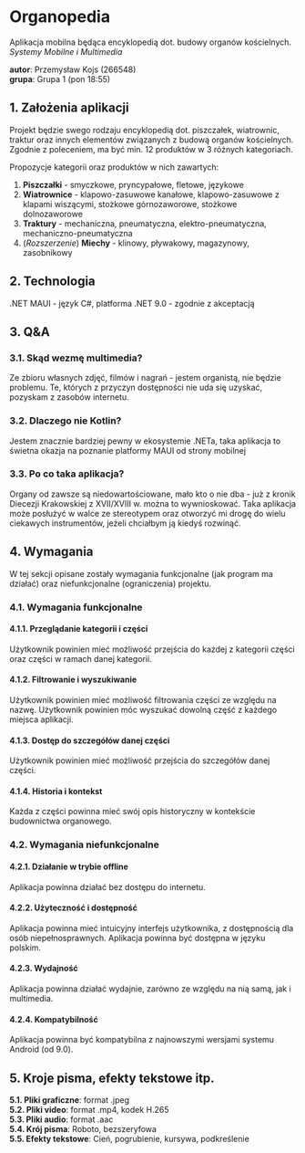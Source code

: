 # Organopedia
Aplikacja mobilna będąca encyklopedią dot. budowy organów kościelnych.\
*Systemy Mobilne i Multimedia*

**autor**: Przemysław Kojs (266548)\
**grupa**: Grupa 1 (pon 18:55)

## 1. Założenia aplikacji
Projekt będzie swego rodzaju encyklopedią dot. piszczałek, wiatrownic, traktur oraz innych elementów związanych z budową organów kościelnych.
Zgodnie z poleceniem, ma być min. 12 produktów w 3 różnych kategoriach.

Propozycje kategorii oraz produktów w nich zawartych:
1. **Piszczałki** - smyczkowe, pryncypałowe, fletowe, językowe
2. **Wiatrownice** - klapowo-zasuwowe kanałowe, klapowo-zasuwowe z klapami wiszącymi, stożkowe górnozaworowe, stożkowe dolnozaworowe
3. **Traktury** - mechaniczna, pneumatyczna, elektro-pneumatyczna, mechaniczno-pneumatyczna
4. (*Rozszerzenie*) **Miechy** - klinowy, pływakowy, magazynowy, zasobnikowy

## 2. Technologia
.NET MAUI - język C#, platforma .NET 9.0 - zgodnie z akceptacją

## 3. Q&A

### 3.1. Skąd wezmę multimedia?
Ze zbioru własnych zdjęć, filmów i nagrań - jestem organistą, nie będzie problemu. Te, których z przyczyn dostępności nie uda się uzyskać,
pozyskam z zasobów internetu.

### 3.2. Dlaczego nie Kotlin?
Jestem znacznie bardziej pewny w ekosystemie .NETa, taka aplikacja to świetna okazja na poznanie platformy MAUI od strony mobilnej

### 3.3. Po co taka aplikacja?
Organy od zawsze są niedowartościowane, mało kto o nie dba - już z kronik Diecezji Krakowskiej z XVII/XVIII w. można to wywnioskować. Taka aplikacja może
posłużyć w walce ze stereotypem oraz otworzyć mi drogę do wielu ciekawych instrumentów, jeżeli chciałbym ją kiedyś rozwinąć.

## 4. Wymagania
W tej sekcji opisane zostały wymagania funkcjonalne (jak program ma działać) oraz niefunkcjonalne (ograniczenia) projektu.

### 4.1. Wymagania funkcjonalne
#### 4.1.1. Przeglądanie kategorii i części
Użytkownik powinien mieć możliwość przejścia do każdej z kategorii części oraz części w ramach danej kategorii.

#### 4.1.2. Filtrowanie i wyszukiwanie
Użytkownik powinien mieć możliwość filtrowania części ze względu na nazwę. Użytkownik powinien móc wyszukać dowolną część z każdego miejsca aplikacji.

#### 4.1.3. Dostęp do szczegółów danej części
Użytkownik powinien mieć możliwość przejścia do szczegółów danej części.

#### 4.1.4. Historia i kontekst
Każda z części powinna mieć swój opis historyczny w kontekście budownictwa organowego.

### 4.2. Wymagania niefunkcjonalne
#### 4.2.1. Działanie w trybie offline
Aplikacja powinna działać bez dostępu do internetu.

#### 4.2.2. Użyteczność i dostępność
Aplikacja powinna mieć intuicyjny interfejs użytkownika, z dostępnością dla osób niepełnosprawnych. Aplikacja powinna być dostępna w języku polskim.

#### 4.2.3. Wydajność
Aplikacja powinna działać wydajnie, zarówno ze względu na nią samą, jak i multimedia.

#### 4.2.4. Kompatybilność
Aplikacja powinna być kompatybilna z najnowszymi wersjami systemu Android (od 9.0).

## 5. Kroje pisma, efekty tekstowe itp.
**5.1. Pliki graficzne**: format .jpeg\
**5.2. Pliki video**: format .mp4, kodek H.265\
**5.3. Pliki audio**: format .aac\
**5.4. Krój pisma**: Roboto, bezszeryfowa\
**5.5. Efekty tekstowe**: Cień, pogrubienie, kursywa, podkreślenie